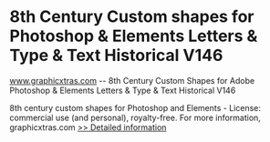 # 8th Century Custom shapes for Photoshop & Elements Letters & Type & Text Historical V146
www.graphicxtras.com -- 8th Century Custom Shapes for Adobe Photoshop & Elements Letters & Type & Text Historical V146

8th century custom shapes for Photoshop and Elements - License: commercial use (and personal), royalty-free. For more information, graphicxtras.com
[>> Detailed information](https://secure.shareit.com/shareit/product.html?productid=300468600&affiliateid=200057808)
